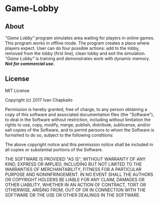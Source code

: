 # Game-Lobby  
## About  
*"Game Lobby"* program simulates area waiting for players in online games.
This program works in offline mode.
The program creates a place where players expect. User can do four possible actions: add to the lobby, removed from the lobby (first line), clean lobby and exit the simulation.
*"Game Lobby"* is training and demonstrates work with dynamic memory. ***Not for commercial use.***  
## License
MIT License

Copyright (c) 2017 Ivan Chapkailo

Permission is hereby granted, free of charge, to any person obtaining a copy
of this software and associated documentation files (the "Software"), to deal
in the Software without restriction, including without limitation the rights
to use, copy, modify, merge, publish, distribute, sublicense, and/or sell
copies of the Software, and to permit persons to whom the Software is
furnished to do so, subject to the following conditions:

The above copyright notice and this permission notice shall be included in all
copies or substantial portions of the Software.

THE SOFTWARE IS PROVIDED "AS IS", WITHOUT WARRANTY OF ANY KIND, EXPRESS OR
IMPLIED, INCLUDING BUT NOT LIMITED TO THE WARRANTIES OF MERCHANTABILITY,
FITNESS FOR A PARTICULAR PURPOSE AND NONINFRINGEMENT. IN NO EVENT SHALL THE
AUTHORS OR COPYRIGHT HOLDERS BE LIABLE FOR ANY CLAIM, DAMAGES OR OTHER
LIABILITY, WHETHER IN AN ACTION OF CONTRACT, TORT OR OTHERWISE, ARISING FROM,
OUT OF OR IN CONNECTION WITH THE SOFTWARE OR THE USE OR OTHER DEALINGS IN THE
SOFTWARE.
